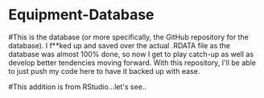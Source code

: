# Equipment-Database

#This is the database (or more specifically, the GitHub repository for the database). I f**ked up and saved over the actual .RDATA file as the database was almost 100% done, so now I get to play catch-up as well as develop better tendencies moving forward. With this repository, I'll be able to just push my code here to have it backed up with ease. 

#This addition is from RStudio...let's see..

